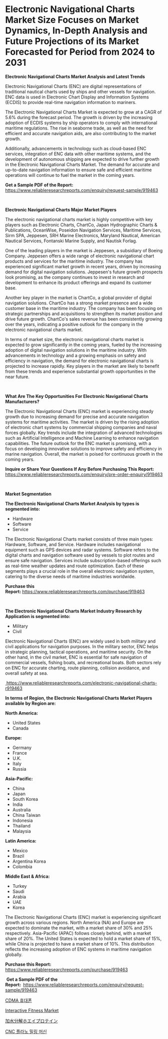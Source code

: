 <p><h1>Electronic Navigational Charts Market Size Focuses on Market Dynamics, In-Depth Analysis and Future Projections of its Market Forecasted for Period from 2024 to 2031</h1></p><p><strong>Electronic Navigational Charts Market Analysis and Latest Trends</strong></p>
<p><p>Electronic Navigational Charts (ENC) are digital representations of traditional nautical charts used by ships and other vessels for navigation. ENC data is used in Electronic Chart Display and Information Systems (ECDIS) to provide real-time navigation information to mariners.</p><p>The Electronic Navigational Charts Market is expected to grow at a CAGR of 5.6% during the forecast period. The growth is driven by the increasing adoption of ECDIS systems by ship operators to comply with international maritime regulations. The rise in seaborne trade, as well as the need for efficient and accurate navigation aids, are also contributing to the market growth.</p><p>Additionally, advancements in technology such as cloud-based ENC services, integration of ENC data with other maritime systems, and the development of autonomous shipping are expected to drive further growth in the Electronic Navigational Charts Market. The demand for accurate and up-to-date navigation information to ensure safe and efficient maritime operations will continue to fuel the market in the coming years.</p></p>
<p><strong>Get a Sample PDF of the Report:&nbsp;</strong> <a href="https://www.reliableresearchreports.com/enquiry/request-sample/919463">https://www.reliableresearchreports.com/enquiry/request-sample/919463</a></p>
<p>&nbsp;</p>
<p><strong>Electronic Navigational Charts Major Market Players</strong></p>
<p><p>The electronic navigational charts market is highly competitive with key players such as Electronic Charts, ChartCo, Japan Hydrographic Charts & Publications, OceanWise, Poseidon Navigation Services, Maritime Services, Sirm SPA, Jeppesen, SRH Marine Electronics, Maryland Nautical, American Nautical Services, Fontanski Marine Supply, and Nautisk Forlag.</p><p>One of the leading players in the market is Jeppesen, a subsidiary of Boeing Company. Jeppesen offers a wide range of electronic navigational chart products and services for the maritime industry. The company has experienced significant market growth in recent years, driven by increasing demand for digital navigation solutions. Jeppesen's future growth prospects look promising, as the company continues to invest in research and development to enhance its product offerings and expand its customer base.</p><p>Another key player in the market is ChartCo, a global provider of digital navigation solutions. ChartCo has a strong market presence and a wide customer base in the maritime industry. The company has been focusing on strategic partnerships and acquisitions to strengthen its market position and drive future growth. ChartCo's sales revenue has been consistently growing over the years, indicating a positive outlook for the company in the electronic navigational charts market.</p><p>In terms of market size, the electronic navigational charts market is expected to grow significantly in the coming years, fueled by the increasing adoption of digital navigation solutions in the maritime industry. With advancements in technology and a growing emphasis on safety and efficiency in navigation, the demand for electronic navigational charts is projected to increase rapidly. Key players in the market are likely to benefit from these trends and experience substantial growth opportunities in the near future.</p></p>
<p>&nbsp;</p>
<p><strong>What Are The Key Opportunities For Electronic Navigational Charts Manufacturers?</strong></p>
<p><p>The Electronic Navigational Charts (ENC) market is experiencing steady growth due to increasing demand for precise and accurate navigation systems for maritime activities. The market is driven by the rising adoption of electronic chart systems by commercial shipping companies and naval forces globally. Key trends include the integration of advanced technologies such as Artificial Intelligence and Machine Learning to enhance navigation capabilities. The future outlook for the ENC market is promising, with a focus on developing innovative solutions to improve safety and efficiency in marine navigation. Overall, the market is poised for continuous growth in the coming years.</p></p>
<p><strong>Inquire or Share Your Questions If Any Before Purchasing This Report:</strong> <a href="https://www.reliableresearchreports.com/enquiry/pre-order-enquiry/919463">https://www.reliableresearchreports.com/enquiry/pre-order-enquiry/919463</a></p>
<p>&nbsp;</p>
<p><strong>Market Segmentation</strong></p>
<p><strong>The Electronic Navigational Charts Market Analysis by types is segmented into:</strong></p>
<p><ul><li>Hardware</li><li>Software</li><li>Service</li></ul></p>
<p><p>The Electronic Navigational Charts market consists of three main types: Hardware, Software, and Service. Hardware includes navigational equipment such as GPS devices and radar systems. Software refers to the digital charts and navigation software used by vessels to plot routes and ensure safe navigation. Services include subscription-based offerings such as real-time weather updates and route optimization. Each of these segments plays a crucial role in the overall electronic navigation system, catering to the diverse needs of maritime industries worldwide.</p></p>
<p><strong>Purchase this Report:&nbsp;</strong><a href="https://www.reliableresearchreports.com/purchase/919463">https://www.reliableresearchreports.com/purchase/919463</a></p>
<p>&nbsp;</p>
<p><strong>The Electronic Navigational Charts Market Industry Research by Application is segmented into:</strong></p>
<p><ul><li>Military</li><li>Civil</li></ul></p>
<p><p>Electronic Navigational Charts (ENC) are widely used in both military and civil applications for navigation purposes. In the military sector, ENC helps in strategic planning, tactical operations, and maritime security. On the other hand, in the civil market, ENC is essential for safe navigation of commercial vessels, fishing boats, and recreational boats. Both sectors rely on ENC for accurate charting, route planning, collision avoidance, and overall safety at sea.</p></p>
<p><a href="https://www.reliableresearchreports.com/electronic-navigational-charts-r919463">&nbsp;https://www.reliableresearchreports.com/electronic-navigational-charts-r919463</a></p>
<p><strong>In terms of Region, the Electronic Navigational Charts Market Players available by Region are:</strong></p>
<p>
    <p> <strong> North America: </strong>
        <ul>
            <li>United States</li>
            <li>Canada</li>
        </ul>
        </p> 
    <p> <strong> Europe: </strong>
        <ul>
            <li>Germany</li>
            <li>France</li>
            <li>U.K.</li>
            <li>Italy</li>
            <li>Russia</li>
        </ul>
        </p> 
    <p> <strong> Asia-Pacific: </strong>
        <ul>
            <li>China</li>
            <li>Japan</li>
            <li>South Korea</li>
            <li>India</li>
            <li>Australia</li>
            <li>China Taiwan</li>
            <li>Indonesia</li>
            <li>Thailand</li>
            <li>Malaysia</li>
        </ul>
        </p> 
    <p> <strong> Latin America: </strong>
        <ul>
            <li>Mexico</li>
            <li>Brazil</li>
            <li>Argentina Korea</li>
            <li>Colombia</li>
        </ul>
        </p> 
    <p> <strong> Middle East & Africa: </strong>
        <ul>
            <li>Turkey</li>
            <li>Saudi</li>
            <li>Arabia</li>
            <li>UAE</li>
            <li>Korea</li>
        </ul>
    </p>
    </p>
<p><p>The Electronic Navigational Charts (ENC) market is experiencing significant growth across various regions. North America (NA) and Europe are expected to dominate the market, with a market share of 30% and 25% respectively. Asia-Pacific (APAC) follows closely behind, with a market share of 20%. The United States is expected to hold a market share of 15%, while China is projected to have a market share of 10%. This distribution reflects the increasing adoption of ENC systems in maritime navigation globally.</p></p>
<p><strong>Purchase this Report: </strong><a href="https://www.reliableresearchreports.com/purchase/919463">https://www.reliableresearchreports.com/purchase/919463</a></p>
<p>&nbsp;<strong>Get a Sample PDF of the Report:&nbsp;&nbsp;</strong><a href="https://www.reliableresearchreports.com/enquiry/request-sample/919463">https://www.reliableresearchreports.com/enquiry/request-sample/919463</a></p>
<p><strong></strong></p>
<p><p><a href="https://medium.com/@elisamohr1973/cdma-%ED%9C%B4%EB%8C%80%EC%A0%84%ED%99%94-%EC%8B%9C%EC%9E%A5-2031%EB%85%84%EA%B9%8C%EC%A7%80%EC%9D%98-%ED%8A%B8%EB%A0%8C%EB%93%9C-%EC%98%88%EC%B8%A1-%EB%B0%8F-%EA%B2%BD%EC%9F%81-%EB%B6%84%EC%84%9D-169a54b9cefe">CDMA 휴대폰</a></p><p><a href="https://github.com/MyrtisWest1/Market-Research-Report-List-1/blob/main/interactive-fitness-market.md">Interactive Fitness Market</a></p><p><a href="https://github.com/deonnorth8/Market-Research-Report-List-1/blob/main/598231452579.md">加水分解ホエイプロテイン</a></p><p><a href="https://medium.com/@dylanobrien626/cnc-%ED%94%8C%EB%9D%BC%EB%85%B8-%EB%B0%80%EB%A7%81-%EB%A8%B8%EC%8B%A0-%EC%8B%9C%EC%9E%A5-%ED%86%B5%EC%B0%B0-%EC%8B%9C%EC%9E%A5-%EB%8F%99%ED%96%A5-%EC%84%B1%EC%9E%A5-2024%EB%85%84%EB%B6%80%ED%84%B0-2031%EB%85%84%EA%B9%8C%EC%A7%80-%EC%98%88%EC%B8%A1-326435938aad">CNC 플라노 밀링 머신</a></p></p>